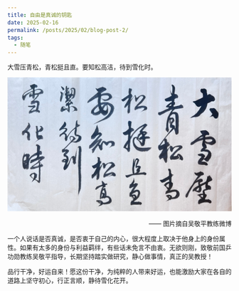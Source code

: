 ```yaml
---
title: 自由是真诚的钥匙
date: 2025-02-16
permalink: /posts/2025/02/blog-post-2/
tags:
  - 随笔
---
```


大雪压青松，青松挺且直。要知松高洁，待到雪化时。

![](https://github.com/kuangzhou/kuangzhou.github.io/blob/master/_posts/fig/snow.jpg?raw=true)         

   <p align="right"> —— 图片摘自吴敬平教练微博</p>

一个人说话是否真诚，是否衷于自己的内心，很大程度上取决于他身上的身份属性。如果有太多的身份与利益羁绊，有些话未免言不由衷。无欲则刚，致敬前国乒功勋教练吴敬平指导，长期坚持踏实做研究，静心做事情，真正的吴教授！

品行干净，好运自来！愿这份干净，为纯粹的人带来好运，也能激励大家在各自的道路上坚守初心，行正言顺，静待雪化花开。


